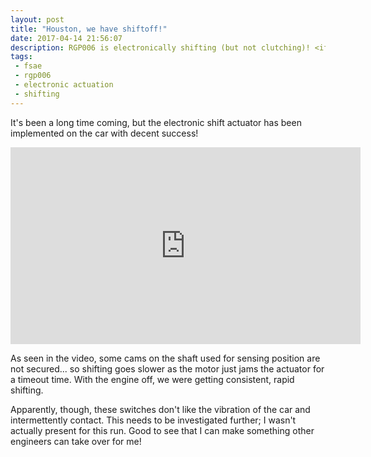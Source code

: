 ```yaml
---
layout: post
title: "Houston, we have shiftoff!"
date: 2017-04-14 21:56:07
description: RGP006 is electronically shifting (but not clutching)! <iframe width="560" height="315" src="https://www.youtube.com/embed/-E58AdV05kc" frameborder="0" allowfullscreen></iframe>
tags: 
 - fsae
 - rgp006
 - electronic actuation
 - shifting
---
```


It's been a long time coming, but the electronic shift actuator has been implemented on the car with decent success!

<iframe width="560" height="315" src="https://www.youtube.com/embed/-E58AdV05kc" frameborder="0" allowfullscreen></iframe>

As seen in the video, some cams on the shaft used for sensing position are not secured... so shifting goes slower as the motor just jams the actuator for a timeout time. With the engine off, we were getting consistent, rapid shifting.

Apparently, though, these switches don't like the vibration of the car and intermettently contact. This needs to be investigated further; I wasn't actually present for this run. Good to see that I can make something other engineers can take over for me!